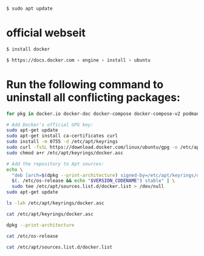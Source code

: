 #  
```bash 
$ sudo apt update
```
# official webseit 
```bash
$ install docker
```
```bash
$ https://docs.docker.com › engine › install › ubuntu
```
# Run the following command to uninstall all conflicting packages:
```bash
for pkg in docker.io docker-doc docker-compose docker-compose-v2 podman-docker containerd runc; do sudo apt-get remove $pkg; done
```
```bash
# Add Docker's official GPG key:
sudo apt-get update
sudo apt-get install ca-certificates curl
sudo install -m 0755 -d /etc/apt/keyrings
sudo curl -fsSL https://download.docker.com/linux/ubuntu/gpg -o /etc/apt/keyrings/docker.asc
sudo chmod a+r /etc/apt/keyrings/docker.asc

# Add the repository to Apt sources:
echo \
  "deb [arch=$(dpkg --print-architecture) signed-by=/etc/apt/keyrings/docker.asc] https://download.docker.com/linux/ubuntu \
  $(. /etc/os-release && echo "$VERSION_CODENAME") stable" | \
  sudo tee /etc/apt/sources.list.d/docker.list > /dev/null
sudo apt-get update
```
```bash
ls -lah /etc/apt/keyrings/docker.asc
```
```bash
cat /etc/apt/keyrings/docker.asc
```
```bash
dpkg --print-architecture
```
```bash
cat /etc/os-release
```
```bash
cat /etc/apt/sources.list.d/docker.list
```

